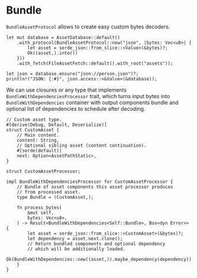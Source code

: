 # Bundle

`BundleAssetProtocol` allows to create easy custom bytes decoders.

```rust,ignore
let mut database = AssetDatabase::default()
    .with_protocol(BundleAssetProtocol::new("json", |bytes: Vec<u8>| {
        let asset = serde_json::from_slice::<Value>(&bytes)?;
        Ok((asset,).into())
    }))
    .with_fetch(FileAssetFetch::default().with_root("assets"));

let json = database.ensure("json://person.json")?;
println!("JSON: {:#}", json.access::<&Value>(&database));
```

We can use closures or any type that implements `BundleWithDependenciesProcessor`
trait, which turns input bytes into `BundleWithDependencies` container with output
components bundle and optional list of dependencies to schedule after decoding.

```rust,ignore
// Custom asset type.
#[derive(Debug, Default, Deserialize)]
struct CustomAsset {
    // Main content.
    content: String,
    // Optional sibling asset (content continuation).
    #[serde(default)]
    next: Option<AssetPathStatic>,
}

struct CustomAssetProcessor;

impl BundleWithDependenciesProcessor for CustomAssetProcessor {
    // Bundle of asset components this asset processor produces
    // from processed asset.
    type Bundle = (CustomAsset,);

    fn process_bytes(
        &mut self,
        bytes: Vec<u8>,
    ) -> Result<BundleWithDependencies<Self::Bundle>, Box<dyn Error>> {
        let asset = serde_json::from_slice::<CustomAsset>(&bytes)?;
        let dependency = asset.next.clone();
        // Return bundled components and optional dependency
        // which will be additionally loaded.
        Ok(BundleWithDependencies::new((asset,)).maybe_dependency(dependency))
    }
}
```
